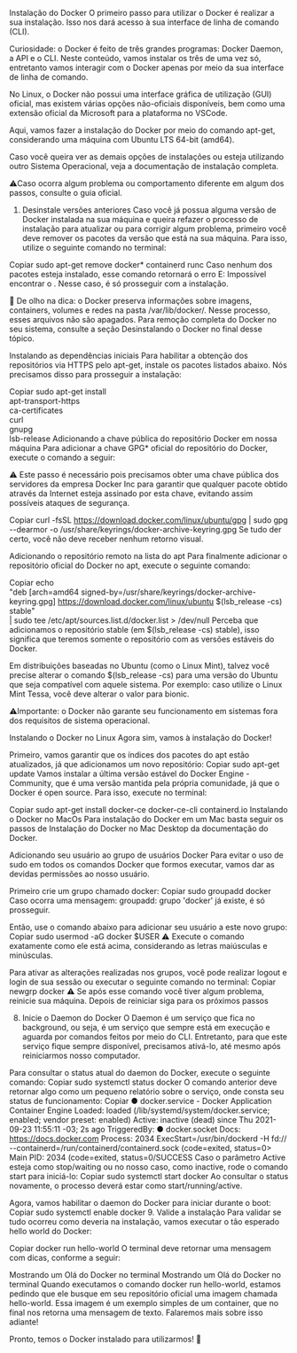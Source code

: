 Instalação do Docker
O primeiro passo para utilizar o Docker é realizar a sua instalação. Isso nos dará acesso à sua interface de linha de comando (CLI).

Curiosidade: o Docker é feito de três grandes programas: Docker Daemon, a API e o CLI. Neste conteúdo, vamos instalar os três de uma vez só, entretanto vamos interagir com o Docker apenas por meio da sua interface de linha de comando.

No Linux, o Docker não possui uma interface gráfica de utilização (GUI) oficial, mas existem várias opções não-oficiais disponíveis, bem como uma extensão oficial da Microsoft para a plataforma no VSCode.

Aqui, vamos fazer a instalação do Docker por meio do comando apt-get, considerando uma máquina com Ubuntu LTS 64-bit (amd64).

Caso você queira ver as demais opções de instalações ou esteja utilizando outro Sistema Operacional, veja a documentação de instalação completa.

⚠️Caso ocorra algum problema ou comportamento diferente em algum dos passos, consulte o guia oficial.

1. Desinstale versões anteriores
Caso você já possua alguma versão de Docker instalada na sua máquina e queira refazer o processo de instalação para atualizar ou para corrigir algum problema, primeiro você deve remover os pacotes da versão que está na sua máquina. Para isso, utilize o seguinte comando no terminal:

Copiar
sudo apt-get remove docker* containerd runc
Caso nenhum dos pacotes esteja instalado, esse comando retornará o erro E: Impossível encontrar o <nome-do-pacote>. Nesse caso, é só prosseguir com a instalação.

👀 De olho na dica: o Docker preserva informações sobre imagens, containers, volumes e redes na pasta /var/lib/docker/. Nesse processo, esses arquivos não são apagados. Para remoção completa do Docker no seu sistema, consulte a seção Desinstalando o Docker no final desse tópico.

Instalando as dependências iniciais
Para habilitar a obtenção dos repositórios via HTTPS pelo apt-get, instale os pacotes listados abaixo. Nós precisamos disso para prosseguir a instalação:

Copiar
sudo apt-get install \
    apt-transport-https \
    ca-certificates \
    curl \
    gnupg \
    lsb-release
Adicionando a chave pública do repositório Docker em nossa máquina
Para adicionar a chave GPG* oficial do repositório do Docker, execute o comando a seguir:

⚠️ Este passo é necessário pois precisamos obter uma chave pública dos servidores da empresa Docker Inc para garantir que qualquer pacote obtido através da Internet esteja assinado por esta chave, evitando assim possíveis ataques de segurança.

Copiar
curl -fsSL https://download.docker.com/linux/ubuntu/gpg | sudo gpg --dearmor -o /usr/share/keyrings/docker-archive-keyring.gpg
Se tudo der certo, você não deve receber nenhum retorno visual.

Adicionando o repositório remoto na lista do apt
Para finalmente adicionar o repositório oficial do Docker no apt, execute o seguinte comando:

Copiar
echo \
  "deb [arch=amd64 signed-by=/usr/share/keyrings/docker-archive-keyring.gpg] https://download.docker.com/linux/ubuntu $(lsb_release -cs) stable" \
  | sudo tee /etc/apt/sources.list.d/docker.list > /dev/null
Perceba que adicionamos o repositório stable (em $(lsb_release -cs) stable), isso significa que teremos somente o repositório com as versões estáveis do Docker.

Em distribuições baseadas no Ubuntu (como o Linux Mint), talvez você precise alterar o comando $(lsb_release -cs) para uma versão do Ubuntu que seja compatível com aquele sistema. Por exemplo: caso utilize o Linux Mint Tessa, você deve alterar o valor para bionic.

⚠️Importante: o Docker não garante seu funcionamento em sistemas fora dos requisitos de sistema operacional.

Instalando o Docker no Linux
Agora sim, vamos à instalação do Docker!

Primeiro, vamos garantir que os índices dos pacotes do apt estão atualizados, já que adicionamos um novo repositório:
Copiar
sudo apt-get update
Vamos instalar a última versão estável do Docker Engine - Community, que é uma versão mantida pela própria comunidade, já que o Docker é open source.
Para isso, execute no terminal:

Copiar
sudo apt-get install docker-ce docker-ce-cli containerd.io
Instalando o Docker no MacOs
Para instalação do Docker em um Mac basta seguir os passos de Instalação do Docker no Mac Desktop da documentação do Docker.

Adicionando seu usuário ao grupo de usuários Docker
Para evitar o uso de sudo em todos os comandos Docker que formos executar, vamos dar as devidas permissões ao nosso usuário.

Primeiro crie um grupo chamado docker:
Copiar
sudo groupadd docker
Caso ocorra uma mensagem: groupadd: grupo 'docker' já existe, é só prosseguir.

Então, use o comando abaixo para adicionar seu usuário a este novo grupo:
Copiar
sudo usermod -aG docker $USER
⚠️ Execute o comando exatamente como ele está acima, considerando as letras maiúsculas e minúsculas.

Para ativar as alterações realizadas nos grupos, você pode realizar logout e login de sua sessão ou executar o seguinte comando no terminal:
Copiar
newgrp docker
⚠️ Se após esse comando você tiver algum problema, reinicie sua máquina. Depois de reiniciar siga para os próximos passos

8. Inicie o Daemon do Docker
O Daemon é um serviço que fica no background, ou seja, é um serviço que sempre está em execução e aguarda por comandos feitos por meio do CLI. Entretanto, para que este serviço fique sempre disponível, precisamos ativá-lo, até mesmo após reiniciarmos nosso computador.

Para consultar o status atual do daemon do Docker, execute o seguinte comando:
Copiar
sudo systemctl status docker
O comando anterior deve retornar algo como um pequeno relatório sobre o serviço, onde consta seu status de funcionamento:
Copiar
● docker.service - Docker Application Container Engine
     Loaded: loaded (/lib/systemd/system/docker.service; enabled; vendor preset: enabled)
     Active: inactive (dead) since Thu 2021-09-23 11:55:11 -03; 2s ago
TriggeredBy: ● docker.socket
       Docs: https://docs.docker.com
    Process: 2034 ExecStart=/usr/bin/dockerd -H fd:// --containerd=/run/containerd/containerd.sock (code=exited, status=0>
   Main PID: 2034 (code=exited, status=0/SUCCESS
Caso o parâmetro Active esteja como stop/waiting ou no nosso caso, como inactive, rode o comando start para iniciá-lo:
Copiar
sudo systemctl start docker
Ao consultar o status novamente, o processo deverá estar como start/running/active.

Agora, vamos habilitar o daemon do Docker para iniciar durante o boot:
Copiar
sudo systemctl enable docker
9. Valide a instalação
Para validar se tudo ocorreu como deveria na instalação, vamos executar o tão esperado hello world do Docker:

Copiar
docker run hello-world
O terminal deve retornar uma mensagem com dicas, conforme a seguir:

Mostrando um Olá do Docker no terminal
Mostrando um Olá do Docker no terminal
Quando executamos o comando docker run hello-world, estamos pedindo que ele busque em seu repositório oficial uma imagem chamada hello-world. Essa imagem é um exemplo simples de um container, que no final nos retorna uma mensagem de texto. Falaremos mais sobre isso adiante!

Pronto, temos o Docker instalado para utilizarmos! 🐋